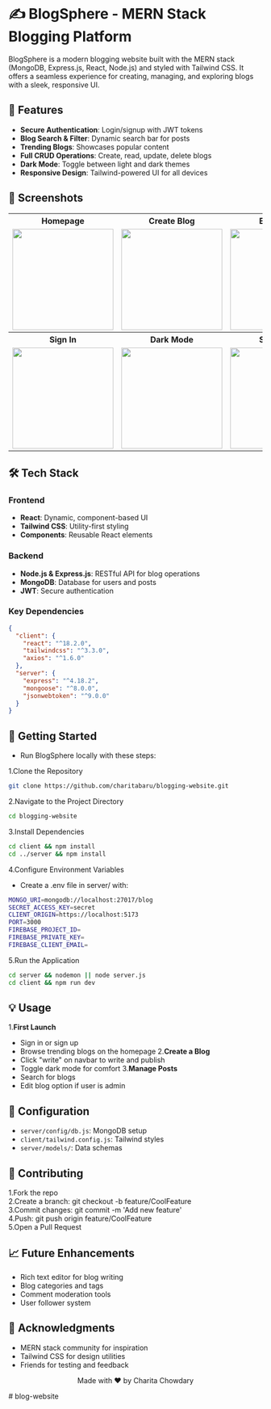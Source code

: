 # ✍️ BlogSphere - MERN Stack Blogging Platform

BlogSphere is a modern blogging website built with the MERN stack (MongoDB, Express.js, React, Node.js) and styled with Tailwind CSS. It offers a seamless experience for creating, managing, and exploring blogs with a sleek, responsive UI.

## 🌟 Features

- **Secure Authentication**: Login/signup with JWT tokens  
- **Blog Search & Filter**: Dynamic search bar for posts  
- **Trending Blogs**: Showcases popular content  
- **Full CRUD Operations**: Create, read, update, delete blogs  
- ****Dark Mode****: Toggle between light and dark themes  
- **Responsive Design**: Tailwind-powered UI for all devices  

## 📸 Screenshots

<div align="center">
  <table>
    <tr>
      <th>Homepage</th>
      <th>Create Blog</th>
      <th>Edit Profile</th>
    </tr>
    <tr>
      <td><img src="screenshots/home.png" width="200"/></td>
      <td><img src="screenshots/createblog.png" width="200"/></td>
      <td><img src="screenshots/editprofile.png" width="200"/></td>
    </tr>
    <tr>
      <th>Sign In</th>
      <th>Dark Mode</th>
      <th>Search Bar</th>
    </tr>
    <tr>
      <td><img src="screenshots/signin.png" width="200"/></td>
      <td><img src="screenshots/darkmode.png" width="200"/></td>
      <td><img src="screenshots/serachbar.png" width="200"/></td>
    </tr>
  </table>
</div>

## 🛠️ Tech Stack

### Frontend
- **React**: Dynamic, component-based UI  
- **Tailwind CSS**: Utility-first styling  
- **Components**: Reusable React elements  

### Backend
- **Node.js & Express.js**: RESTful API for blog operations  
- **MongoDB**: Database for users and posts  
- **JWT**: Secure authentication  

### Key Dependencies
```json
{
  "client": {
    "react": "^18.2.0",
    "tailwindcss": "^3.3.0",
    "axios": "^1.6.0"
  },
  "server": {
    "express": "^4.18.2",
    "mongoose": "^8.0.0",
    "jsonwebtoken": "^9.0.0"
  }
}
```

## 🚀 Getting Started

- Run BlogSphere locally with these steps:
  
1.Clone the Repository  
```bash
git clone https://github.com/charitabaru/blogging-website.git
```

2.Navigate to the Project Directory  
```bash
cd blogging-website
```

3.Install Dependencies  
```bash
cd client && npm install
cd ../server && npm install
```

4.Configure Environment Variables
- Create a .env file in server/ with:  
```bash
MONGO_URI=mongodb://localhost:27017/blog
SECRET_ACCESS_KEY=secret
CLIENT_ORIGIN=https://localhost:5173
PORT=3000
FIREBASE_PROJECT_ID=
FIREBASE_PRIVATE_KEY=
FIREBASE_CLIENT_EMAIL=
```

5.Run the Application  
```bash
cd server && nodemon || node server.js
cd client && npm run dev
```


## 💡 Usage

1.**First Launch**
- Sign in or sign up  
- Browse trending blogs on the homepage
2.**Create a Blog**
- Click "write" on navbar to write and publish  
- Toggle dark mode for comfort
3.**Manage Posts**
- Search for blogs  
- Edit blog option if user is admin

  
## 🔧 Configuration

- `server/config/db.js`: MongoDB setup  
- `client/tailwind.config.js`: Tailwind styles  
- `server/models/`: Data schemas

  
## 🤝 Contributing

1.Fork the repo  
2.Create a branch: git checkout -b feature/CoolFeature  
3.Commit changes: git commit -m 'Add new feature'  
4.Push: git push origin feature/CoolFeature  
5.Open a Pull Request


## 📈 Future Enhancements

- Rich text editor for blog writing  
- Blog categories and tags  
- Comment moderation tools  
- User follower system

## 🙏 Acknowledgments
- MERN stack community for inspiration  
- Tailwind CSS for design utilities  
- Friends for testing and feedback



<p align="center">Made with ❤️ by Charita Chowdary</p>
#   b l o g - w e b s i t e  
 